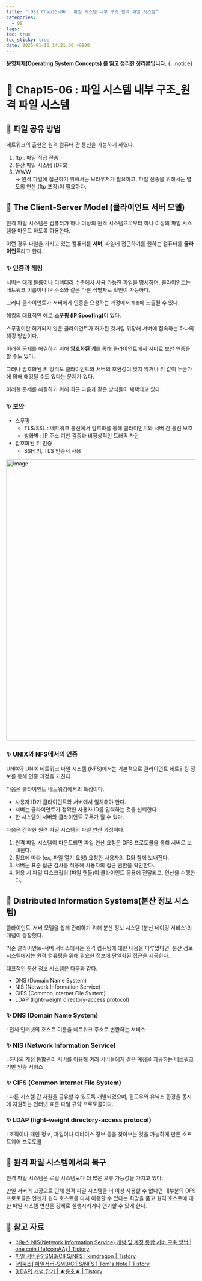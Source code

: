 ```yaml
---
title: "[OS] Chap15-06 : 파일 시스템 내부 구조_원격 파일 시스템"
categories:
  - OS
tags:
toc: true
toc_sticky: true
date: 2025-01-10 14:21:00 +0900
---
```


<strong>운영체제(Operating System Concepts) 를 읽고 정리한 정리본입니다.</strong>
{: .notice}

# 📌 Chap15-06 : 파일 시스템 내부 구조_원격 파일 시스템

## 🫧 파일 공유 방법

네트워크의 출현은 원격 컴퓨터 간 통신을 가능하게 하였다.

1. ftp : 파일 직접 전송
2. 분산 파일 시스템 (DFS)
3. WWW
<br/> -> 원격 파일에 접근하기 위해서는 브라우저가 필요하고, 파일 전송을 위해서는 별도의 연산 (ftp 포장)이 필요하다.

## 🫧 The Client-Server Model (클라이언트 서버 모델)

원격 파일 시스템은 컴퓨터가 하나 이상의 원격 시스템으로부터 하나 이상의 파일 시스템을 마운트 하도록 하용한다.

이런 경우 파일을 가지고 있는 컴퓨터를 <strong>서버</strong>, 파일에 접근하기를 원하는 컴퓨터를 <strong>클라이언트</strong>라고 한다.

### ✨ 인증과 해킹

서버는 대개 볼륨이나 디렉터리 수준에서 사용 가능한 파일을 명시하며, 클라이언트는 네트워크 이름이나 IP 주소와 같은 다른 식별자로 확인이 가능하다.

그러나 클라이언트가 서버에게 인증을 요청하는 과정에서 `해킹`에 노출될 수 있다.

해킹의 대표적인 예로 <strong>스푸핑 (IP Spoofing)</strong>이 있다.

스푸핑이란 허가되지 않은 클라이언트가 허가된 것처럼 위장해 서버에 접속하는 하나의 해킹 방법이다.

이러한 문제를 해결하기 위해 <strong>암호화된 키</strong>를 통해 클라이언트에서 서버로 보안 인증을 할 수도 있다.

그러나 암호화된 키 방식도 클라이언트와 서버의 호환성이 맞지 않거나 키 값이 누군가에 의해 해킹될 수도 있다는 문제가 있다.

이러한 문제를 해결하기 위해 최근 다음과 같은 방식들이 채택되고 있다.

### ✨ 보안

- 스푸핑
  - TLS/SSL : 네트워크 통신에서 암호화를 통해 클라이언트와 서버 간 통신 보호
  - 방화벽 : IP 주소 기반 검증과 비정상적인 트래픽 차단
- 암호화된 키 인증
  - SSH 키, TLS 인증서 사용

<img width="746" alt="image" src="https://github.com/user-attachments/assets/9af16fe1-0e2b-4604-9135-2b010cfaa44f" />

### ✨ UNIX와 NFS에서의 인증

UNIX와 UNIX 네트워크 파일 시스템 (NFS)에서는 기본적으로 클라이언트 네트워킹 정보를 통해 인증 과정을 거친다.

다음은 클라이언트 네트워킹에서의 특징이다.

- 사용자 ID가 클라이언트와 서버에서 일치해야 한다.
- 서버는 클라이언트가 정확한 사용자 ID를 입력하는 것을 신뢰한다.
- 한 시스템이 서버와 클라이언트 모두가 될 수 있다.

다음은 간략한 원격 파일 시스템의 파일 연산 과정이다.

1. 원격 파일 시스템이 마운트되면 파일 연산 요청은 DFS 프로토콜을 통해 서버로 보내진다.
2. 필요에 따라 (ex, 파일 열기 요청) 요청한 사용자의 ID와 함께 보내진다.
3. 서버는 표준 접근 검사를 적용해 사용자의 접근 권한을 확인한다.
4. 허용 시 파일 디스크립터 (파일 핸들)이 클라이언트 응용에 전달되고, 연산을 수행한다.

## 🫧 Distributed Information Systems(분산 정보 시스템)

클라이언트-서버 모델을 쉽게 관리하기 위해 분산 정보 시스템 (분산 네이밍 서비스)의 개념이 등장했다.

기존 클라이언트-서버 서비스에서는 원격 컴퓨팅에 대한 내용을 다루었다면, 분산 정보 시스템에서는 원격 컴퓨팅을 위해 필요한 정보에 단일화된 접근을 제공한다.

대표적인 분산 정보 시스템은 다음과 같다.

- DNS (Domain Name System)
- NIS (Network Information Service)
- CIFS (Common Internet File System)
- LDAP (light-weight directory-access protocol)

### ✨ DNS (Domain Name System)

: 전체 인터넷의 호스트 이름을 네트워크 주소로 변환하는 서비스

### ✨ NIS (Network Information Service)

: 하나의 계정 통합관리 서버를 이용해 여러 서버들에게 같은 계정을 제공하는 네트워크 기반 인증 서비스

### ✨ CIFS (Common Internet File System)

: 다른 시스템 간 자원을 공유할 수 있도록 개발되었으며, 윈도우와 유닉스 환경을 동시에 지원하는 인터넷 표준 파일 규약 프로토콜이다.

### ✨ LDAP (light-weight directory-access protocol)

: 조직이나 개인 정보, 파일이나 디바이스 정보 등을 찾아보는 것을 가능하게 만든 소프트웨어 프로토콜

## 🫧 원격 파일 시스템에서의 복구

원격 파일 시스템은 로컬 시스템보다 더 많은 오류 가능성을 가지고 있다.

만일 서버의 고장으로 인해 원격 파일 시스템을 더 이상 사용할 수 없다면 대부분의 DFS 프로토콜은 언젠가 원격 호스트를 다시 이용할 수 있다는 희망을 품고 원격 호스트에 대한 파일 시스템 연산을 강제로 실행시키거나 연기할 수 있게 한다.


## 🫧 참고 자료
- [리눅스 NIS(Network Information Service) 개념 및 계정 통합 서버 구축 방법 | one coin life(coinAA) | Tistory](https://onecoin-life.com/56#google_vignette)
- [파일 서버란? SMB/CIFS/NFS | kimdragon | Tistory](https://kim-dragon.tistory.com/38)
- [[리눅스] 파일서버-SMB/CIFS/NFS | Tom's Note | Tistory](https://kurukurucoding.tistory.com/42)
- [[LDAP] 개념 잡기 | ★용호★ | Tistory](https://yongho1037.tistory.com/796)